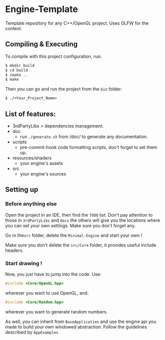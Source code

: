 # Engine-Template
Template repository for any C++/OpenGL project. Uses GLFW for the context.

## Compiling & Executing
To compile with this project configuration, run:
```txt
$ mkdir build
$ cd build
$ cmake ..
$ make
```
Then you can go and run the project from the `bin` folder:
```txt 
$ ./<Your_Project_Name>
```

## List of features:
 - 3rdPartyLibs *>* dependencies management.
 - doc
   - run `./generate.sh` from /doc/ to generate any documentation.
 - scripts
   - pre-commit-hook code formatting scripts, don't forget to set them up.
 - resources/shaders
   - your engine's assets
 - src
   - your engine's sources
   
## Setting up

### Before anything else

Open the project in an IDE, then find the `TODO` list. Don't pay attention to those in `3rdPartyLibs` and `docs` the others will give you the locations where you can set your own settings. Make sure you don't forget any.

Go in the`src` folder, delete the `Minimal-Engine` and start your own !

Make sure you don't delete the `src/Core` folder, it provides useful include headers.

### Start drawing !

Now, you just have to jump into the code. Use:
 ```cpp
#include <Core/OpenGL.hpp>
```
wherever you want to use OpenGL, and:
```cpp
#include <Core/Random.hpp>
```
wherever you want to generate random numbers.

As well, you can inherit from `BaseApplication` and use the engine api you made to build your own windowed abstraction. Follow the guidelines described by `AppExamples`
